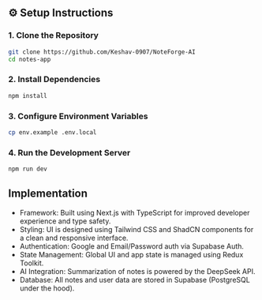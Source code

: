 ## ⚙️ Setup Instructions

### 1. Clone the Repository

```bash
git clone https://github.com/Keshav-0907/NoteForge-AI
cd notes-app
```

### 2. Install Dependencies

```bash
npm install
```

### 3. Configure Environment Variables

```bash
cp env.example .env.local
```

### 4. Run the Development Server

```bash
npm run dev
```

## Implementation 

- Framework: Built using Next.js with TypeScript for improved developer experience and type safety.
- Styling: UI is designed using Tailwind CSS and ShadCN components for a clean and responsive interface.
- Authentication: Google and Email/Password auth via Supabase Auth.
- State Management: Global UI and app state is managed using Redux Toolkit.
- AI Integration: Summarization of notes is powered by the DeepSeek API.
- Database: All notes and user data are stored in Supabase (PostgreSQL under the hood).

